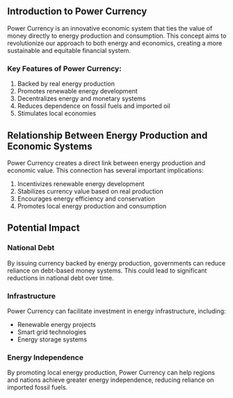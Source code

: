 ## Introduction to Power Currency

Power Currency is an innovative economic system that ties the value of money directly to energy production and consumption. This concept aims to revolutionize our approach to both energy and economics, creating a more sustainable and equitable financial system.

### Key Features of Power Currency:
1. Backed by real energy production
2. Promotes renewable energy development
3. Decentralizes energy and monetary systems
4. Reduces dependence on fossil fuels and imported oil
5. Stimulates local economies

## Relationship Between Energy Production and Economic Systems

Power Currency creates a direct link between energy production and economic value. This connection has several important implications:

1. Incentivizes renewable energy development
2. Stabilizes currency value based on real production
3. Encourages energy efficiency and conservation
4. Promotes local energy production and consumption

## Potential Impact

### National Debt
By issuing currency backed by energy production, governments can reduce reliance on debt-based money systems. This could lead to significant reductions in national debt over time.

### Infrastructure
Power Currency can facilitate investment in energy infrastructure, including:
- Renewable energy projects
- Smart grid technologies
- Energy storage systems

### Energy Independence
By promoting local energy production, Power Currency can help regions and nations achieve greater energy independence, reducing reliance on imported fossil fuels.

